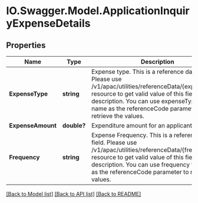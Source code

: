 # IO.Swagger.Model.ApplicationInquiryExpenseDetails
## Properties

Name | Type | Description | Notes
------------ | ------------- | ------------- | -------------
**ExpenseType** | **string** | Expense type. This is a reference data field. Please use /v1/apac/utilities/referenceData/{expenseType} resource to get valid value of this field with description. You can use expenseType field name as the referenceCode parameter to retrieve the values. | [optional] 
**ExpenseAmount** | **double?** | Expenditure amount for an applicant | [optional] 
**Frequency** | **string** | Expense Frequency. This is a reference data field. Please use /v1/apac/utilities/referenceData/{frequency} resource to get valid value of this field with description. You can use frequency field name as the referenceCode parameter to retrieve the values. | [optional] 

[[Back to Model list]](../README.md#documentation-for-models) [[Back to API list]](../README.md#documentation-for-api-endpoints) [[Back to README]](../README.md)

